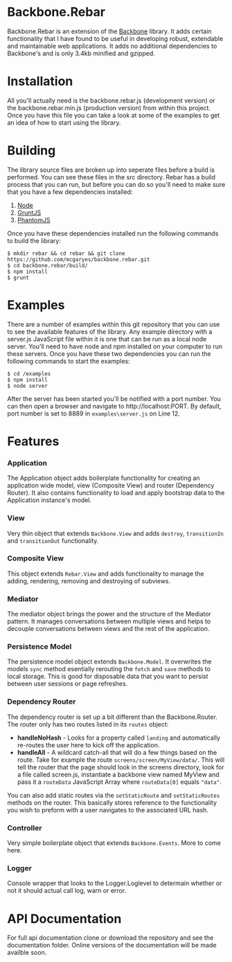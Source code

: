 Backbone.Rebar
=====

Backbone.Rebar is an extension of the [Backbone](http://www.backbonejs.org/) library. It adds certain functionality that I have found to be useful in developing robust, extendable and maintainable web applications. It adds no additional dependencies to Backbone's and is only 3.4kb minified and gzipped.

# Installation

All you'll actually need is the backbone.rebar.js (development version) or the backbone.rebar.min.js (production version) from within this project. Once you have this file you can take a look at some of the examples to get an idea of how to start using the library.

# Building

The library source files are broken up into seperate files before a build is performed. You can see these files in the src directory. Rebar has a build process that you can run, but before you can do so you'll need to make sure that you have a few dependencies installed:

1. [Node](http://nodejs.org)
2. [GruntJS](http://gruntjs.com)
3. [PhantomJS](http://phantomjs.org/)

Once you have these dependencies installed run the following commands to build the library:

	$ mkdir rebar && cd rebar && git clone https://github.com/mcgaryes/backbone.rebar.git
	$ cd backbone.rebar/build/
	$ npm install
	$ grunt

# Examples

There are a number of examples within this git repository that you can use to see the available features of the library. Any example directory with a server.js JavaScript file within it is one that can be run as a local node server. You'll need to have node and npm installed on your computer to run these servers. Once you have these two dependencies you can run the following commands to start the examples:

	$ cd /examples
	$ npm install
	$ node server

After the server has been started you'll be notified with a port number. You can then open a browser and navigate to http://localhost:PORT. By default, port number is set to 8889 in `examples\server.js` on Line 12.


# Features

### Application

The Application object adds boilerplate functionality for creating an application wide model, view (Composite View) and router (Dependency Router). It also contains functionality to load and apply bootstrap data to the Application instance's model.

### View

Very thin object that extends `Backbone.View` and adds `destroy`, `transitionIn` and `transitionOut` functionality.

### Composite View

This object extends `Rebar.View` and adds functionality to manage the adding, rendering, removing and destroying of subviews.

### Mediator

The mediator object brings the power and the structure of the Mediator pattern. It manages conversations between multiple views and helps to decouple conversations between views and the rest of the application.

### Persistence Model

The persistence model object extends `Backbone.Model`. It overwrites the models `sync` method esentially rerouting the `fetch` and `save` methods to local storage. This is good for disposable data that you want to persist between user sessions or page refreshes.

### Dependency Router

The dependency router is set up a bit different than the Backbone.Router. The router only has two routes listed in its `routes` object:

* **handleNoHash** - Looks for a property called `landing` and automatically re-routes the user here to kick off the application.
* **handleAll** - A wildcard catch-all that will do a few things based on the route. Take for example the route `screens/screen/MyView/data/`. This will tell the router that the page should look in the screens directory, look for a file called screen.js, instantiate a backbone view named MyView and pass it a `routeData` JavaScript Array where `routeData[0]` equals `"data"`.

You can also add static routes via the `setStaticRoute` and `setStaticRoutes` methods on the router. This basically stores reference to the functionality you wish to preform with a user navigates to the associated URL hash.

### Controller

Very simple boilerplate object that extends `Backbone.Events`. More to come here.

### Logger

Console wrapper that looks to the Logger.Loglevel to determain whether or not it should actual call log, warn or error.

# API Documentation

For full api documentation clone or download the repository and see the documentation folder. Online versions of the documentation will be made availble soon.

